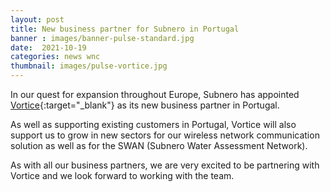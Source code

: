 ```yaml
---
layout: post
title: New business partner for Subnero in Portugal
banner : images/banner-pulse-standard.jpg
date:  2021-10-19
categories: news wnc
thumbnail: images/pulse-vortice.jpg
---
```


In our quest for expansion throughout Europe, Subnero has appointed [Vortice](https://vortice-lda.pt/){:target="_blank"} as its new business partner in Portugal.

As well as supporting existing customers in Portugal, Vortice will also support us to grow in new sectors for our wireless network communication solution as well as for the SWAN (Subnero Water Assessment Network).

As with all our business partners, we are very excited to be partnering with Vortice and we look forward to working with the team.
